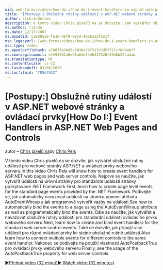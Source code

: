 ```yaml
---
uid: web-forms/videos/how-do-i/how-do-i-event-handlers-in-aspnet-web-pages-and-controls
title: '[Postupy:] Obslužné rutiny událostí v ASP.NET webové stránky a ovládací prvky | Microsoft Docs'
author: rick-anderson
description: V tomto videu Chris pixelů na se dozvíte, jak vytvářet obslužné rutiny událostí pro webové stránky ASP.NET a ovládací prvky webového serveru. Nejprve se naučíte vytvářet události na úrovni stránky f...
ms.author: riande
ms.date: 12/17/2007
ms.assetid: c18095ae-fe16-4bf9-98cd-460631af021f
msc.legacyurl: /web-forms/videos/how-do-i/how-do-i-event-handlers-in-aspnet-web-pages-and-controls
msc.type: video
ms.openlocfilehash: e788ffe36d3a201be38f317ddd5f721cf6d9a6ff
ms.sourcegitcommit: e7e91932a6e91a63e2e46417626f39d6b244a3ab
ms.translationtype: MT
ms.contentlocale: cs-CZ
ms.lasthandoff: 03/06/2020
ms.locfileid: "78567912"
---
```

# <a name="how-do-i-event-handlers-in-aspnet-web-pages-and-controls"></a><span data-ttu-id="092c6-104">[Postupy:] Obslužné rutiny událostí v ASP.NET webové stránky a ovládací prvky</span><span class="sxs-lookup"><span data-stu-id="092c6-104">[How Do I:] Event Handlers in ASP.NET Web Pages and Controls</span></span>

<span data-ttu-id="092c6-105">autor – [Chris pixelů na](https://twitter.com/chrispels)</span><span class="sxs-lookup"><span data-stu-id="092c6-105">by [Chris Pels](https://twitter.com/chrispels)</span></span>

<span data-ttu-id="092c6-106">V tomto videu Chris pixelů na se dozvíte, jak vytvářet obslužné rutiny událostí pro webové stránky ASP.NET a ovládací prvky webového serveru.</span><span class="sxs-lookup"><span data-stu-id="092c6-106">In this video Chris Pels will show how to create event handlers for ASP.NET web pages and web server controls.</span></span> <span data-ttu-id="092c6-107">Nejprve se naučíte, jak vytvořit události na úrovni stránky pro standardní události stránky poskytované .NET Framework.</span><span class="sxs-lookup"><span data-stu-id="092c6-107">First, learn how to create page level events for the standard page events provided by the .NET Framework.</span></span> <span data-ttu-id="092c6-108">Podívejte se, jak automaticky navazovat události na stránku pomocí atributu AutoEventWireup a jak programově vytvořit vazby na události.</span><span class="sxs-lookup"><span data-stu-id="092c6-108">See how to automatically bind the events to a page using the AutoEventWireup attribute as well as programmatically bind the events.</span></span> <span data-ttu-id="092c6-109">Dále se naučíte, jak vytvářet a navazovat obslužné rutiny událostí pro standardní události ovládacího prvku webového serveru.</span><span class="sxs-lookup"><span data-stu-id="092c6-109">Next, learn how to create and bind event handlers for the standard web server control events.</span></span> <span data-ttu-id="092c6-110">Také se dozvíte, jak připojit více událostí pro různé ovládací prvky ke stejné obslužné rutině události.</span><span class="sxs-lookup"><span data-stu-id="092c6-110">Also learn how to connect multiple events for different controls to the same event handler.</span></span> <span data-ttu-id="092c6-111">Nakonec se podívejte na použití vlastnosti AutoPostbackTrue pro ovládací prvky webového serveru.</span><span class="sxs-lookup"><span data-stu-id="092c6-111">Finally, see the usage of the AutoPostbackTrue property for web server controls.</span></span>

[<span data-ttu-id="092c6-112">&#9654;Přehrát video (32 minut)</span><span class="sxs-lookup"><span data-stu-id="092c6-112">&#9654; Watch video (32 minutes)</span></span>](https://channel9.msdn.com/Blogs/ASP-NET-Site-Videos/how-do-i-event-handlers-in-aspnet-web-pages-and-controls)
